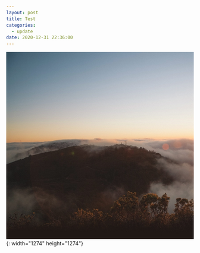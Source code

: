 ```yaml
---
layout: post
title: Test
categories:
  - update
date: 2020-12-31 22:36:00
---
```


<img src="/images/bg.jpg" class="fit image">{: width="1274" height="1274"}
